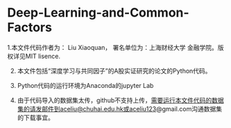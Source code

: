 # Deep-Learning-and-Common-Factors

1.本文件代码作者为： Liu  Xiaoquan， 署名单位为：上海财经大学 金融学院。版权详见MIT lisence.

2. 本文件包括“深度学习与共同因子”的A股实证研究的论文的Python代码。
   
3. Python代码的运行环境为Anaconda的jupyter Lab
   
4. 由于代码导入的数据集太传，github不支持上传，需要运行本文件代码的数据集的请发邮件到aceliu@chuhai.edu.hk或aceliu123@gmail.com沟通数据集的下载事宜。
